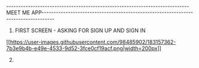 ----------------------------------------------------------------------------MEET ME APP-----------------------------------------------------------------------------------

1. FIRST SCREEN - ASKING FOR SIGN UP AND SIGN IN

[[https://user-images.githubusercontent.com/98485902/183157362-7b3e9b4b-e49e-4533-9d52-3fce0cf19acf.png|width=200px]]



2. 
